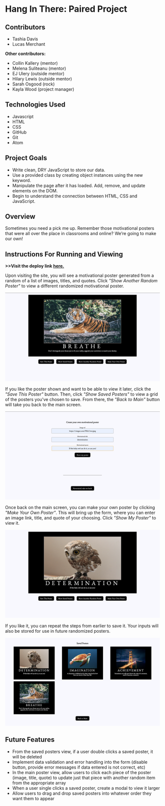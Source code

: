 # Hang In There: Paired Project

## Contributors
- Tashia Davis
- Lucas Merchant

**Other contributors:**
- Collin Kallery (mentor)
- Melena Suliteanu (mentor)
- EJ Ulery (outside mentor)
- Hilary Lewis (outside mentor)
- Sarah Osgood (rock)
- Kayla Wood (project manager)

## Technologies Used
- Javascript
- HTML
- CSS
- GitHub
- Git
- Atom

## Project Goals
- Write clean, DRY JavaScript to store our data.
- Use a provided class by creating object instances using the new keyword.
- Manipulate the page after it has loaded. Add, remove, and update elements on the DOM.
- Begin to understand the connection between HTML, CSS and JavaScript.

## Overview
Sometimes you need a pick me up. Remember those motivational posters that were all over the place in classrooms and online? We’re going to make our own!

## Instructions For Running and Viewing
**>>Visit the deploy link [here.](https://tashiad.github.io/hang-in-there-boilerplate/ "Hang In There Deployed Site")**

Upon visiting the site, you will see a motivational poster generated from a random of a list of images, titles, and quotes. Click _"Show Another Random Poster"_ to view a different randomized motivational poster.

![screenshot of landing page](https://github.com/tashiad/hang-in-there-boilerplate/blob/create-our-README.md/readme-imgs/poster-landing.png)

If you like the poster shown and want to be able to view it later, click the _"Save This Poster"_ button. Then, click _"Show Saved Posters"_ to view a grid of the posters you've chosen to save. From there, the _"Back to Main"_ button will take you back to the main screen.

![screenshot of create poster form](https://github.com/tashiad/hang-in-there-boilerplate/blob/create-our-README.md/readme-imgs/create-poster-form.png)

Once back on the main screen, you can make your own poster by clicking _"Make Your Own Poster"_. This will bring up the form, where you can enter an image link, title, and quote of your choosing. Click _"Show My Poster"_ to view it.

![screenshot of created poster](https://github.com/tashiad/hang-in-there-boilerplate/blob/create-our-README.md/readme-imgs/owl-poster.png)

If you like it, you can repeat the steps from earlier to save it. Your inputs will also be stored for use in future randomized posters.

![screenshot of saved posters grid](https://github.com/tashiad/hang-in-there-boilerplate/blob/create-our-README.md/readme-imgs/saved-posters.png)

## Future Features
- From the saved posters view, if a user double clicks a saved poster, it will be deleted
- Implement data validation and error handling into the form (disable button, provide error messages if data entered is not correct, etc)
- In the main poster view, allow users to click each piece of the poster (image, title, quote) to update just that piece with another random item from the appropriate array
- When a user single clicks a saved poster, create a modal to view it larger
- Allow users to drag and drop saved posters into whatever order they want them to appear
